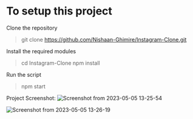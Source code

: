# To setup this project

 Clone the repository 
 > git clone https://github.com/Nishaan-Ghimire/Instagram-Clone.git

 Install the required modules
 > cd Instagram-Clone
 > npm install

 Run the script
 > npm start

 Project Screenshot: 
![Screenshot from 2023-05-05 13-25-54](https://user-images.githubusercontent.com/65059712/236405535-f45e78d0-4965-4ecb-9c7a-d7e51dd1f2fd.png)


![Screenshot from 2023-05-05 13-26-19](https://user-images.githubusercontent.com/65059712/236405731-c0932e56-09cc-445e-bfa4-8aab5ae35844.png)
